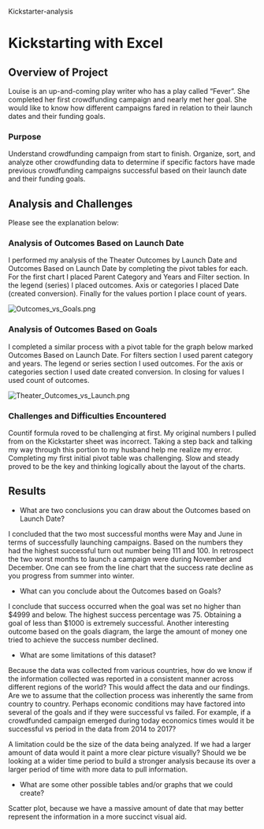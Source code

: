 Kickstarter-analysis
# Kickstarting with Excel

## Overview of Project

Louise is an up-and-coming play writer who has a play called “Fever”. She completed her first crowdfunding campaign and nearly met her goal. She would like to know how different campaigns fared in relation to their launch dates and their funding goals. 


### Purpose

Understand crowdfunding campaign from start to finish. Organize, sort, and analyze other crowdfunding data to determine if specific factors  have made previous crowdfunding campaigns successful based on their launch date and their funding goals.


## Analysis and Challenges

Please see the explanation below:


### Analysis of Outcomes Based on Launch Date

I performed my analysis of the Theater Outcomes by Launch Date and Outcomes Based on Launch Date by completing the pivot tables for each. 
For the first chart  I placed Parent Category and Years and Filter section. In the legend (series) I placed outcomes. Axis or categories I placed Date (created conversion). Finally for the values portion I place count of years. 

![Outcomes_vs_Goals.png](path/to/Outcomes_vs_Goals.png)

   


### Analysis of Outcomes Based on Goals

I completed a similar process with a pivot table for the graph below marked Outcomes Based on Launch Date. For filters section I used parent category and years. The legend or series section I used outcomes. For the axis or categories section I used date created conversion. In closing for values I used count of outcomes. 

![Theater_Outcomes_vs_Launch.png](path/to/Theater_Outcomes_vs_Launch.png)

 


### Challenges and Difficulties Encountered

Countif formula roved to be challenging at first. My original numbers I pulled from on the Kickstarter sheet was incorrect. Taking a step back and talking my way through this portion to my husband help me realize my error.  Completing my first initial pivot table was challenging. Slow and steady proved to be the key and thinking logically about the layout of the charts.

## Results

- What are two conclusions you can draw about the Outcomes based on Launch Date?

I concluded that the two most successful months were May and June in terms of successfully launching campaigns. Based on the numbers they had the highest successful turn out number being 111 and 100. In retrospect the two worst months to launch a campaign were during November and December. One can see from the line chart that the success rate decline as you progress from summer into winter. 

- What can you conclude about the Outcomes based on Goals?

I conclude that success occurred when the goal was set no higher than $4999 and below. The highest success percentage was 75. Obtaining a goal of less than $1000 is extremely successful. Another interesting outcome based on the goals diagram, the large the amount of money one tried to achieve the success number declined. 

- What are some limitations of this dataset?

Because the data was collected from various countries, how do we know if the information collected was reported in a consistent manner across different regions of the world? This would affect the data and our findings. Are we to assume that the collection process was inherently the same from country to country. 
Perhaps economic conditions may have factored into several of the goals and if they were successful vs failed. For example, if a crowdfunded campaign emerged during today economics times would it be successful vs period in the data from 2014 to 2017?

A limitation could be the size of the data being analyzed. If we had a larger amount of data would it paint a more clear picture visually? Should we be looking at a wider time period to build a stronger analysis because its over a larger period of time with more data to pull information. 


- What are some other possible tables and/or graphs that we could create?

Scatter plot, because we have a massive amount of date that may better represent the information in a more succinct visual aid. 


